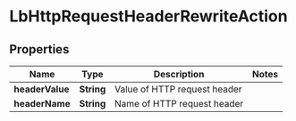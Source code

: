 # LbHttpRequestHeaderRewriteAction

## Properties
Name | Type | Description | Notes
------------ | ------------- | ------------- | -------------
**headerValue** | **String** | Value of HTTP request header | 
**headerName** | **String** | Name of HTTP request header | 
